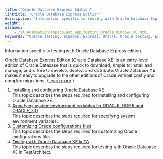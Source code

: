 ```yaml
--- 
title: "Oracle Database Express Edition"
linktitle: "Oracle Database Express Edition"
description: "Information specific to testing with Oracle Database Express edition."
weight: 2
aliases: 
    - /TA_Automation/Topics/aut_app_testing_Oracle_Windows_XE.html
keywords: "Oracle testing, Windows, Express, Oracle, Oracle testing, Express, Oracle, Express, database testing, Oracle, Windows, supported Oracle editions, versions, Oracle testing, XE, Oracle testing, XE, Oracle, XE"
---
```


Information specific to testing with Oracle Database Express edition.

Oracle Database Express Edition \(Oracle Database XE\) is an entry-level edition of Oracle Database that is quick to download, simple to install and manage, and is free to develop, deploy, and distribute. Oracle Database XE makes it easy to upgrade to the other editions of Oracle without costly and complex migrations. \([Learn more](https://docs.oracle.com/cd/B28359_01/license.111/b28287/editions.htm#DBLIC116).\)

1.  [Installing and configuring Oracle Database XE](/TA_Automation/Topics/aut_app_testing_Oracle_Windows_XE_installation_configurations.html)  
This topic describes the steps required for installing and configuring Oracle Database XE.
2.  [Specifying system environment variables for ORACLE\_HOME and ORACLE\_SID](/TA_Automation/Topics/aut_app_testing_Oracle_Windows_XE_system_environment_variables.html)  
This topic describes the steps required for specifying system environment variables.
3.  [Customizing Oracle configurations files](/TA_Automation/Topics/aut_app_testing_Oracle_Windows_XE_configurations_files.html)  
This topic describes the steps required for customizing Oracle configurations files.
4.  [Testing with Oracle Database XE in TA](/TA_Automation/Topics/aut_app_testing_Oracle_Windows_XE_TestAchitect.html)  
This topic describes the steps required for testing with Oracle Database XE in TestArchitect.




